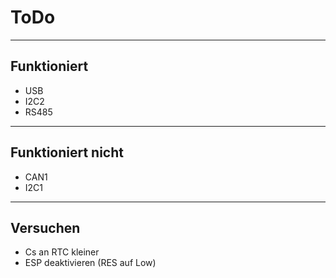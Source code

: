 # ToDo

---

## Funktioniert

- USB
- I2C2
- RS485

---

## Funktioniert nicht

- CAN1
- I2C1

---

## Versuchen

- Cs an RTC kleiner
- ESP deaktivieren (RES auf Low)
